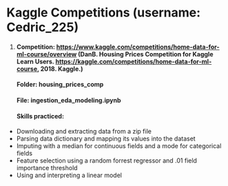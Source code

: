 ﻿# Kaggle Competitions (username: Cedric_225)
 
1. #### Competition: https://www.kaggle.com/competitions/home-data-for-ml-course/overview (DanB. Housing Prices Competition for Kaggle Learn Users. https://kaggle.com/competitions/home-data-for-ml-course, 2018. Kaggle.)
   #### Folder: housing_prices_comp
   #### File: ingestion_eda_modeling.ipynb
   #### Skills practiced:
  - Downloading and extracting data from a zip file
  - Parsing data dictionary and mapping its values into the dataset
  - Imputing with a median for continuous fields and a mode for categorical fields
  - Feature selection using a random forrest regressor and .01 field importance threshold
  - Using and interpreting a linear model













